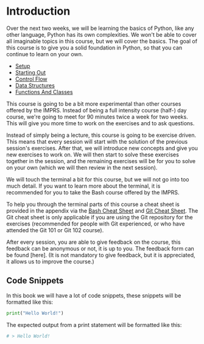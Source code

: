 # Introduction

Over the next two weeks, we will be learning the basics of Python, like any other language, Python has its own
complexities. We won't be able to cover all imaginable topics in this course, but we will cover the basics. The goal of
this course is to give you a solid foundation in Python, so that you can continue to learn on your own.

* [Setup](./01-setup)
* [Starting Out](./02-starting-out)
* [Control Flow](./03-control-flow)
* [Data Structures](./04-data-structures)
* [Functions And Classes](./05-functions-and-classes)

This course is going to be a bit more experimental than other courses offered by the IMPRS. Instead of being a full
intensity course (half-) day course, we're going to meet for 90 minutes twice a week for two weeks. This will give you
more time to work on the exercises and to ask questions.

Instead of simply being a lecture, this course is going to be exercise driven. This means that every session will start
with the solution of the previous session's exercises. After that, we will introduce new concepts and give you new
exercises to work on. We will then start to solve these exercises together in the session, and the remaining exercises
will be for you to solve on your own (which we will then review in the next session).

We will touch the terminal a bit for this course, but we will not go into too much detail. If you want to learn more
about the terminal, it is recommended for you to take the Bash course offered by the IMPRS.

To help you through the terminal parts of this course a cheat sheet is provided in the appendix via
the [Bash Cheat Sheet](./06-appendix/00-bash-cheat-sheet.md)
and [Git Cheat Sheet](./06-appendix/01-git-cheat-sheet.md). The Git cheat sheet is only applicable if you are using the
Git repository for the exercises (recommended for people with Git experienced, or who have attended the Git 101 or Git
102 course).

After every session, you are able to give feedback on the course, this feedback can be anonymous or not, it is up to
you. The feedback form can be found [here]. (It is not mandatory to give feedback, but it is appreciated, it allows us
to improve the course.)


## Code Snippets

In this book we will have a lot of code snippets, these snippets will be formatted like this:

```python
print("Hello World!")
```

The expected output from a print statement will be formatted like this:

```python
# > Hello World!
```
